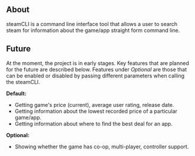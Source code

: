 ## About
steamCLI is a command line interface tool that allows a user to search steam 
for information about the game/app straight form command line. 
 
## Future
At the moment, the project is in early stages. Key features that are planned
for the future are described below. Features under _Optional_ are those that 
can be enabled or disabled by passing different parameters when calling the 
steamCLI.

**Default:**
 - Getting game's price (current), average user rating, release date.
 - Getting information about the lowest recorded price of a particular game/app.
 - Getting information about where to find the best deal for an app.

**Optional:**
 - Showing whether the game has co-op, multi-player, controller support.
